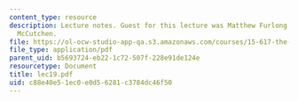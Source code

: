 ```yaml
---
content_type: resource
description: Lecture notes. Guest for this lecture was Matthew Furlong, Partner, Bingham
  McCutchen.
file: https://ol-ocw-studio-app-qa.s3.amazonaws.com/courses/15-617-the-law-of-corporate-finance-and-financial-markets-spring-2004/c88e40e51ec0e0d56281c3784dc46f50_lec19.pdf
file_type: application/pdf
parent_uid: b5693724-eb22-1c72-507f-228e91de124e
resourcetype: Document
title: lec19.pdf
uid: c88e40e5-1ec0-e0d5-6281-c3784dc46f50
---
```

